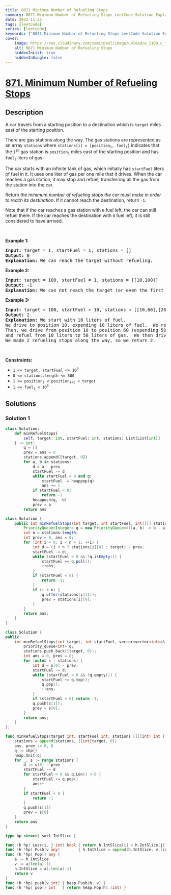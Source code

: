 ```yaml
---
title: 0871 Minimum Number of Refueling Stops
summary: 0871 Minimum Number of Refueling Stops LeetCode Solution Explained
date: 2022-11-25
tags: [leetcode]
series: [leetcode]
keywords: ["0871 Minimum Number of Refueling Stops LeetCode Solution Explained in all languages", "0871 Minimum Number of Refueling Stops", "LeetCode", "leetcode solution in Python3 C++ Java Go PHP Ruby Swift TypeScript Rust C# JavaScript C", "GeeksforGeeks", "InterviewBit", "Coding Ninjas", "HackerRank", "HackerEarth", "CodeChef", "TopCoder", "AlgoExpert", "freeCodeCamp", "Codeforces", "GitHub", "AtCoder", "Samir Paul"]
cover:
    image: https://res.cloudinary.com/samirpaul/image/upload/w_1100,c_fit,co_rgb:FFFFFF,l_text:Arial_75_bold:0871 Minimum Number of Refueling Stops - Solution Explained/problem-solving.webp
    alt: 0871 Minimum Number of Refueling Stops
    hiddenInList: true
    hiddenInSingle: false
---
```



# [871. Minimum Number of Refueling Stops](https://leetcode.com/problems/minimum-number-of-refueling-stops)


## Description

<p>A car travels from a starting position to a destination which is <code>target</code> miles east of the starting position.</p>

<p>There are gas stations along the way. The gas stations are represented as an array <code>stations</code> where <code>stations[i] = [position<sub>i</sub>, fuel<sub>i</sub>]</code> indicates that the <code>i<sup>th</sup></code> gas station is <code>position<sub>i</sub></code> miles east of the starting position and has <code>fuel<sub>i</sub></code> liters of gas.</p>

<p>The car starts with an infinite tank of gas, which initially has <code>startFuel</code> liters of fuel in it. It uses one liter of gas per one mile that it drives. When the car reaches a gas station, it may stop and refuel, transferring all the gas from the station into the car.</p>

<p>Return <em>the minimum number of refueling stops the car must make in order to reach its destination</em>. If it cannot reach the destination, return <code>-1</code>.</p>

<p>Note that if the car reaches a gas station with <code>0</code> fuel left, the car can still refuel there. If the car reaches the destination with <code>0</code> fuel left, it is still considered to have arrived.</p>

<p>&nbsp;</p>
<p><strong class="example">Example 1:</strong></p>

<pre>
<strong>Input:</strong> target = 1, startFuel = 1, stations = []
<strong>Output:</strong> 0
<strong>Explanation:</strong> We can reach the target without refueling.
</pre>

<p><strong class="example">Example 2:</strong></p>

<pre>
<strong>Input:</strong> target = 100, startFuel = 1, stations = [[10,100]]
<strong>Output:</strong> -1
<strong>Explanation:</strong> We can not reach the target (or even the first gas station).
</pre>

<p><strong class="example">Example 3:</strong></p>

<pre>
<strong>Input:</strong> target = 100, startFuel = 10, stations = [[10,60],[20,30],[30,30],[60,40]]
<strong>Output:</strong> 2
<strong>Explanation:</strong> We start with 10 liters of fuel.
We drive to position 10, expending 10 liters of fuel.  We refuel from 0 liters to 60 liters of gas.
Then, we drive from position 10 to position 60 (expending 50 liters of fuel),
and refuel from 10 liters to 50 liters of gas.  We then drive to and reach the target.
We made 2 refueling stops along the way, so we return 2.
</pre>

<p>&nbsp;</p>
<p><strong>Constraints:</strong></p>

<ul>
	<li><code>1 &lt;= target, startFuel &lt;= 10<sup>9</sup></code></li>
	<li><code>0 &lt;= stations.length &lt;= 500</code></li>
	<li><code>1 &lt;= position<sub>i</sub> &lt; position<sub>i+1</sub> &lt; target</code></li>
	<li><code>1 &lt;= fuel<sub>i</sub> &lt; 10<sup>9</sup></code></li>
</ul>

## Solutions

### Solution 1

<!-- tabs:start -->

```python
class Solution:
    def minRefuelStops(
        self, target: int, startFuel: int, stations: List[List[int]]
    ) -> int:
        q = []
        prev = ans = 0
        stations.append([target, 0])
        for a, b in stations:
            d = a - prev
            startFuel -= d
            while startFuel < 0 and q:
                startFuel -= heappop(q)
                ans += 1
            if startFuel < 0:
                return -1
            heappush(q, -b)
            prev = a
        return ans
```

```java
class Solution {
    public int minRefuelStops(int target, int startFuel, int[][] stations) {
        PriorityQueue<Integer> q = new PriorityQueue<>((a, b) -> b - a);
        int n = stations.length;
        int prev = 0, ans = 0;
        for (int i = 0; i < n + 1; ++i) {
            int d = (i < n ? stations[i][0] : target) - prev;
            startFuel -= d;
            while (startFuel < 0 && !q.isEmpty()) {
                startFuel += q.poll();
                ++ans;
            }
            if (startFuel < 0) {
                return -1;
            }
            if (i < n) {
                q.offer(stations[i][1]);
                prev = stations[i][0];
            }
        }
        return ans;
    }
}
```

```cpp
class Solution {
public:
    int minRefuelStops(int target, int startFuel, vector<vector<int>>& stations) {
        priority_queue<int> q;
        stations.push_back({target, 0});
        int ans = 0, prev = 0;
        for (auto& s : stations) {
            int d = s[0] - prev;
            startFuel -= d;
            while (startFuel < 0 && !q.empty()) {
                startFuel += q.top();
                q.pop();
                ++ans;
            }
            if (startFuel < 0) return -1;
            q.push(s[1]);
            prev = s[0];
        }
        return ans;
    }
};
```

```go
func minRefuelStops(target int, startFuel int, stations [][]int) int {
	stations = append(stations, []int{target, 0})
	ans, prev := 0, 0
	q := &hp{}
	heap.Init(q)
	for _, s := range stations {
		d := s[0] - prev
		startFuel -= d
		for startFuel < 0 && q.Len() > 0 {
			startFuel += q.pop()
			ans++
		}
		if startFuel < 0 {
			return -1
		}
		q.push(s[1])
		prev = s[0]
	}
	return ans
}

type hp struct{ sort.IntSlice }

func (h hp) Less(i, j int) bool { return h.IntSlice[i] > h.IntSlice[j] }
func (h *hp) Push(v any)        { h.IntSlice = append(h.IntSlice, v.(int)) }
func (h *hp) Pop() any {
	a := h.IntSlice
	v := a[len(a)-1]
	h.IntSlice = a[:len(a)-1]
	return v
}
func (h *hp) push(v int) { heap.Push(h, v) }
func (h *hp) pop() int   { return heap.Pop(h).(int) }
```

<!-- tabs:end -->

<!-- end -->
